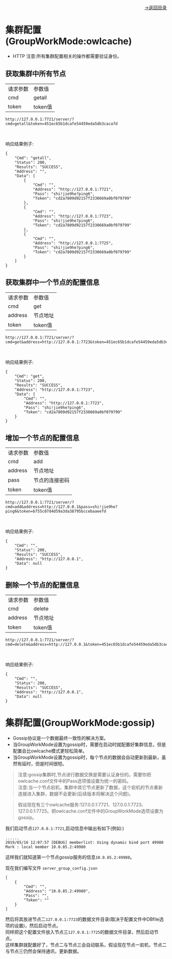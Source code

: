 [<p align="right">->返回目录</p>](0.directory.md)

# 集群配置(GroupWorkMode:owlcache)
* HTTP
注意:所有集群配置相关的操作都需要验证身份。

## 获取集群中所有节点  

<table>
    <tr>
        <td>请求参数</td>
        <td>参数值</td>
    </tr>
    <tr>
        <td>cmd</td>
        <td>getall</td>
    </tr>
    <tr>
        <td>token</td>
        <td>token值</td>
    </tr> 
</table> 
 
~~~shell
http://127.0.0.1:7721/server/?cmd=getall&token=451ec65b1dcafe54459eda5db3caca7d
~~~
<br>

响应结果例子:
~~~shell
{
    "Cmd": "getall",
    "Status": 200,
    "Results": "SUCCESS",
    "Address": "",
    "Data": [
        {
            "Cmd": "",
            "Address": "http://127.0.0.1:7721",
            "Pass": "shi!jie9he?ping6",
            "Token": "cd2a7809d92157f2330669a0bf079799"
        },
        {
            "Cmd": "",
            "Address": "http://127.0.0.1:7723",
            "Pass": "shi!jie9he?ping6",
            "Token": "cd2a7809d92157f2330669a0bf079799"
        },
        {
            "Cmd": "",
            "Address": "http://127.0.0.1:7725",
            "Pass": "shi!jie9he?ping6",
            "Token": "cd2a7809d92157f2330669a0bf079799"
        }
    ]
}
~~~


## 获取集群中一个节点的配置信息  

<table>
    <tr>
        <td>请求参数</td>
        <td>参数值</td>
    </tr>
    <tr>
        <td>cmd</td>
        <td>get</td>
    </tr>
    <tr>
        <td>address</td>
        <td>节点地址</td>
    </tr> 
    <tr>
        <td>token</td>
        <td>token值</td>
    </tr> 
</table> 
 
~~~shell
http://127.0.0.1:7721/server/?cmd=get&address=http://127.0.0.1:7723&token=451ec65b1dcafe54459eda5db3caca7d
~~~
<br>

响应结果例子:
~~~shell
{
    "Cmd": "get",
    "Status": 200,
    "Results": "SUCCESS",
    "Address": "http://127.0.0.1:7723",
    "Data": {
        "Cmd": "",
        "Address": "http://127.0.0.1:7723",
        "Pass": "shi!jie9he?ping6",
        "Token": "cd2a7809d92157f2330669a0bf079799"
    }
}
~~~  

## 增加一个节点的配置信息  

<table>
    <tr>
        <td>请求参数</td>
        <td>参数值</td>
    </tr>
    <tr>
        <td>cmd</td>
        <td>add</td>
    </tr>
    <tr>
        <td>address</td>
        <td>节点地址</td>
    </tr> 
    <tr>
        <td>pass</td>
        <td>节点的连接密码</td>
    </tr> 
    <tr>
        <td>token</td>
        <td>token值</td>
    </tr> 
</table> 
 
~~~shell
http://127.0.0.1:7721/server/?cmd=add&address=http://127.0.0.1&pass=shi!jie9he?ping6&token=b755c07d4d59a3da38795bccebaaeefd
~~~
<br>

响应结果例子:
~~~shell
{
    "Cmd": "",
    "Status": 200,
    "Results": "SUCCESS",
    "Address": "http://127.0.0.1",
    "Data": null
}
~~~

## 删除一个节点的配置信息  

<table>
    <tr>
        <td>请求参数</td>
        <td>参数值</td>
    </tr>
    <tr>
        <td>cmd</td>
        <td>delete</td>
    </tr>
    <tr>
        <td>address</td>
        <td>节点地址</td>
    </tr> 
    <tr>
        <td>token</td>
        <td>token值</td>
    </tr> 
</table> 
 
~~~shell
http://127.0.0.1:7721/server/?cmd=delete&address=http://127.0.0.1&token=451ec65b1dcafe54459eda5db3caca7d
~~~
<br>

响应结果例子:
~~~shell
{
    "Cmd": "",
    "Status": 200,
    "Results": "SUCCESS",
    "Address": "http://127.0.0.1",
    "Data": null
}
~~~  

# 集群配置(GroupWorkMode:gossip)  
* Gossip协议是一个数据最终一致性的解决方案。
* 当GroupWorkMode设置为gossip时，需要在启动时就配置好集群信息，但是配置会比owlcache模式更轻松简单。
* 当GroupWorkMode设置为gossip时，每个节点的数据会自动更新到最新，虽然有延时，但是时间很短。  

>注意:gossip集群时,节点进行数据交换是需要认证身份的。需要你把owlcache.conf文件中的Pass选项值设置为统一的密码。  
>注意:当一个节点宕机，集群中其它节点更新了数据，这个宕机的节点重新连接进入集群，数据不会更新(后续版本将解决这个问题)。  

>假设现在有三个owlcache服务:127.0.0.1:7721、127.0.0.1:7723、127.0.0.1:7725。把owlcache.conf文件中的GroupWorkMode选项设置为gossip。

我们启动节点`127.0.0.1:7721`,启动信息中输出有如下(例如:)
~~~shell
......
2019/05/16 12:07:57 [DEBUG] memberlist: Using dynamic bind port 49980
Mark : local member 10.0.85.2:49980
~~~  
这样我们就知道第一个节点gossip服务的信息`10.0.85.2:49980`。  

现在我们编写文件 `server_group_config.json`
~~~shell
[
	{
		"Cmd": "",
		"Address": "10.0.85.2:49980",
		"Pass": "",
		"Token": ""
	}
]
~~~  
然后将其放进节点二`127.0.0.1:7723`的数据文件目录(取决于配置文件中DBfile选项的设置)，然后启动节点。  
同样把这个配置文件放入节点三`127.0.0.1:7725`的数据文件目录，然后启动节点。  
这样集群就配置好了，节点二与节点三会自动联系，假设现在节点一宕机，节点二与节点三仍然会保持通讯，更新数据。    
